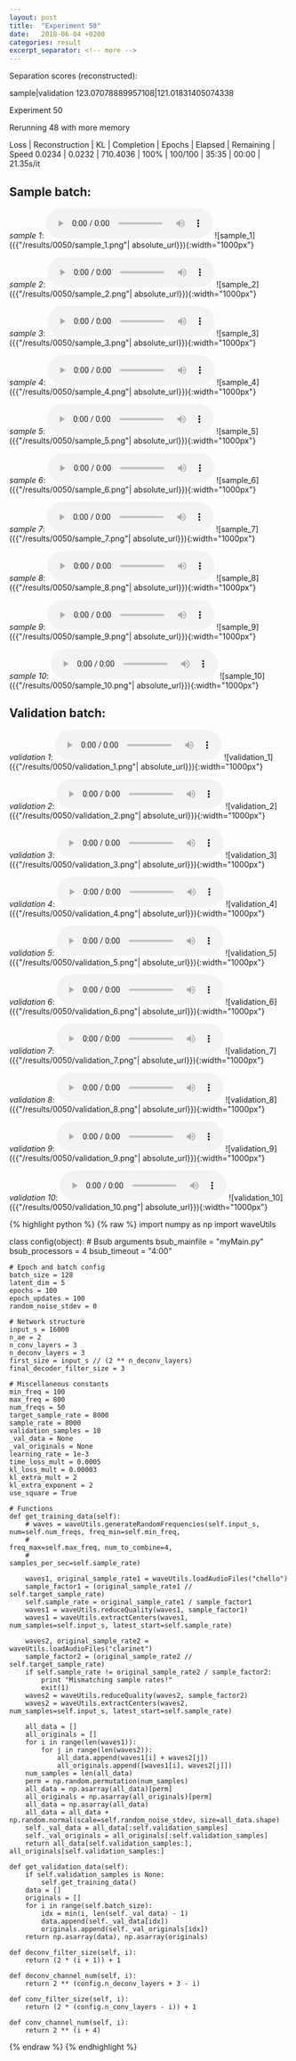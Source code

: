 ```yaml
---
layout: post
title:  "Experiment 50"
date:   2018-06-04 +0200
categories: result
excerpt_separator: <!-- more -->
---
```

Separation scores (reconstructed):

sample|validation
123.07078889957108|121.01831405074338<!-- more -->

Experiment 50

Rerunning 48 with more memory

Loss | Reconstruction | KL | Completion | Epochs | Elapsed | Remaining | Speed
0.0234 | 0.0232 | 710.4036 | 100% | 100/100 | 35:35 | 00:00 | 21.35s/it

## **Sample batch**:
_sample 1_:
<audio src="/ResultsOverview/results/0050/sample_1.wav" controls preload></audio>
![sample_1]({{"/results/0050/sample_1.png"| absolute_url}}){:width="1000px"}

_sample 2_:
<audio src="/ResultsOverview/results/0050/sample_2.wav" controls preload></audio>
![sample_2]({{"/results/0050/sample_2.png"| absolute_url}}){:width="1000px"}

_sample 3_:
<audio src="/ResultsOverview/results/0050/sample_3.wav" controls preload></audio>
![sample_3]({{"/results/0050/sample_3.png"| absolute_url}}){:width="1000px"}

_sample 4_:
<audio src="/ResultsOverview/results/0050/sample_4.wav" controls preload></audio>
![sample_4]({{"/results/0050/sample_4.png"| absolute_url}}){:width="1000px"}

_sample 5_:
<audio src="/ResultsOverview/results/0050/sample_5.wav" controls preload></audio>
![sample_5]({{"/results/0050/sample_5.png"| absolute_url}}){:width="1000px"}

_sample 6_:
<audio src="/ResultsOverview/results/0050/sample_6.wav" controls preload></audio>
![sample_6]({{"/results/0050/sample_6.png"| absolute_url}}){:width="1000px"}

_sample 7_:
<audio src="/ResultsOverview/results/0050/sample_7.wav" controls preload></audio>
![sample_7]({{"/results/0050/sample_7.png"| absolute_url}}){:width="1000px"}

_sample 8_:
<audio src="/ResultsOverview/results/0050/sample_8.wav" controls preload></audio>
![sample_8]({{"/results/0050/sample_8.png"| absolute_url}}){:width="1000px"}

_sample 9_:
<audio src="/ResultsOverview/results/0050/sample_9.wav" controls preload></audio>
![sample_9]({{"/results/0050/sample_9.png"| absolute_url}}){:width="1000px"}

_sample 10_:
<audio src="/ResultsOverview/results/0050/sample_10.wav" controls preload></audio>
![sample_10]({{"/results/0050/sample_10.png"| absolute_url}}){:width="1000px"}

## **Validation batch**:
_validation 1_:
<audio src="/ResultsOverview/results/0050/validation_1.wav" controls preload></audio>
![validation_1]({{"/results/0050/validation_1.png"| absolute_url}}){:width="1000px"}

_validation 2_:
<audio src="/ResultsOverview/results/0050/validation_2.wav" controls preload></audio>
![validation_2]({{"/results/0050/validation_2.png"| absolute_url}}){:width="1000px"}

_validation 3_:
<audio src="/ResultsOverview/results/0050/validation_3.wav" controls preload></audio>
![validation_3]({{"/results/0050/validation_3.png"| absolute_url}}){:width="1000px"}

_validation 4_:
<audio src="/ResultsOverview/results/0050/validation_4.wav" controls preload></audio>
![validation_4]({{"/results/0050/validation_4.png"| absolute_url}}){:width="1000px"}

_validation 5_:
<audio src="/ResultsOverview/results/0050/validation_5.wav" controls preload></audio>
![validation_5]({{"/results/0050/validation_5.png"| absolute_url}}){:width="1000px"}

_validation 6_:
<audio src="/ResultsOverview/results/0050/validation_6.wav" controls preload></audio>
![validation_6]({{"/results/0050/validation_6.png"| absolute_url}}){:width="1000px"}

_validation 7_:
<audio src="/ResultsOverview/results/0050/validation_7.wav" controls preload></audio>
![validation_7]({{"/results/0050/validation_7.png"| absolute_url}}){:width="1000px"}

_validation 8_:
<audio src="/ResultsOverview/results/0050/validation_8.wav" controls preload></audio>
![validation_8]({{"/results/0050/validation_8.png"| absolute_url}}){:width="1000px"}

_validation 9_:
<audio src="/ResultsOverview/results/0050/validation_9.wav" controls preload></audio>
![validation_9]({{"/results/0050/validation_9.png"| absolute_url}}){:width="1000px"}

_validation 10_:
<audio src="/ResultsOverview/results/0050/validation_10.wav" controls preload></audio>
![validation_10]({{"/results/0050/validation_10.png"| absolute_url}}){:width="1000px"}


{% highlight python %}
{% raw %}
import numpy as np
import waveUtils


class config(object):
	# Bsub arguments
	bsub_mainfile = "myMain.py"
	bsub_processors = 4
	bsub_timeout = "4:00"

	# Epoch and batch config
	batch_size = 128
	latent_dim = 5
	epochs = 100
	epoch_updates = 100
	random_noise_stdev = 0

	# Network structure
	input_s = 16000
	n_ae = 2
	n_conv_layers = 3
	n_deconv_layers = 3
	first_size = input_s // (2 ** n_deconv_layers)
	final_decoder_filter_size = 3

	# Miscellaneous constants
	min_freq = 100
	max_freq = 800
	num_freqs = 50
	target_sample_rate = 8000
	sample_rate = 8000
	validation_samples = 10
	_val_data = None
	_val_originals = None
	learning_rate = 1e-3
	time_loss_mult = 0.0005
	kl_loss_mult = 0.00003
	kl_extra_mult = 2
	kl_extra_exponent = 2
	use_square = True

	# Functions
	def get_training_data(self):
		# waves = waveUtils.generateRandomFrequencies(self.input_s, num=self.num_freqs, freq_min=self.min_freq,
		#                                            freq_max=self.max_freq, num_to_combine=4,
		#                                            samples_per_sec=self.sample_rate)

		waves1, original_sample_rate1 = waveUtils.loadAudioFiles("chello")
		sample_factor1 = (original_sample_rate1 // self.target_sample_rate)
		self.sample_rate = original_sample_rate1 / sample_factor1
		waves1 = waveUtils.reduceQuality(waves1, sample_factor1)
		waves1 = waveUtils.extractCenters(waves1, num_samples=self.input_s, latest_start=self.sample_rate)

		waves2, original_sample_rate2 = waveUtils.loadAudioFiles("clarinet")
		sample_factor2 = (original_sample_rate2 // self.target_sample_rate)
		if self.sample_rate != original_sample_rate2 / sample_factor2:
			print "Mismatching sample rates!"
			exit(1)
		waves2 = waveUtils.reduceQuality(waves2, sample_factor2)
		waves2 = waveUtils.extractCenters(waves2, num_samples=self.input_s, latest_start=self.sample_rate)

		all_data = []
		all_originals = []
		for i in range(len(waves1)):
			for j in range(len(waves2)):
				all_data.append(waves1[i] + waves2[j])
				all_originals.append([waves1[i], waves2[j]])
		num_samples = len(all_data)
		perm = np.random.permutation(num_samples)
		all_data = np.asarray(all_data)[perm]
		all_originals = np.asarray(all_originals)[perm]
		all_data = np.asarray(all_data)
		all_data = all_data + np.random.normal(scale=self.random_noise_stdev, size=all_data.shape)
		self._val_data = all_data[:self.validation_samples]
		self._val_originals = all_originals[:self.validation_samples]
		return all_data[self.validation_samples:], all_originals[self.validation_samples:]

	def get_validation_data(self):
		if self.validation_samples is None:
			self.get_training_data()
		data = []
		originals = []
		for i in range(self.batch_size):
			idx = min(i, len(self._val_data) - 1)
			data.append(self._val_data[idx])
			originals.append(self._val_originals[idx])
		return np.asarray(data), np.asarray(originals)

	def deconv_filter_size(self, i):
		return (2 * (i + 1)) + 1

	def deconv_channel_num(self, i):
		return 2 ** (config.n_deconv_layers + 3 - i)

	def conv_filter_size(self, i):
		return (2 * (config.n_conv_layers - i)) + 1

	def conv_channel_num(self, i):
		return 2 ** (i + 4)

{% endraw %}
{% endhighlight %}
